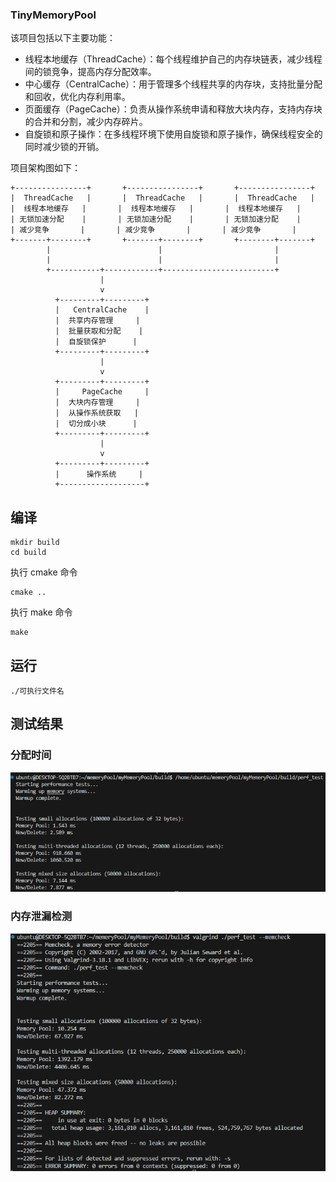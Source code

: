 ### TinyMemoryPool
该项目包括以下主要功能：
- 线程本地缓存（ThreadCache）：每个线程维护自己的内存块链表，减少线程间的锁竞争，提高内存分配效率。
- 中心缓存（CentralCache）：用于管理多个线程共享的内存块，支持批量分配和回收，优化内存利用率。
- 页面缓存（PageCache）：负责从操作系统申请和释放大块内存，支持内存块的合并和分割，减少内存碎片。
- 自旋锁和原子操作：在多线程环境下使用自旋锁和原子操作，确保线程安全的同时减少锁的开销。

项目架构图如下：      
```
+----------------+       +----------------+       +----------------+
|  ThreadCache   |       |  ThreadCache   |       |  ThreadCache   |
|  线程本地缓存   |       |  线程本地缓存   |       |  线程本地缓存   |
| 无锁加速分配    |       | 无锁加速分配    |       | 无锁加速分配    |
| 减少竞争       |       | 减少竞争       |       | 减少竞争       |
+-------+--------+       +-------+--------+       +--------+-------+
        |                        |                         |
        |                        |                         |
        +-----------+------------+-------------------------+
                    |
                    v
          +---------+---------+
          |   CentralCache    |
          |  共享内存管理     |
          |  批量获取和分配    |
          |  自旋锁保护      |
          +---------+---------+
                    |
                    v
          +---------+---------+
          |     PageCache     |
          |  大块内存管理     |
          |  从操作系统获取   |
          |  切分成小块      |
          +---------+---------+
                    |
                    v
          +---------+---------+
          |      操作系统     |
          +-------------------+

```
## 编译  
```
mkdir build
cd build
```
执行 cmake 命令
```
cmake ..
```
执行 make 命令
```
make
``` 
## 运行
```
./可执行文件名
```
## 测试结果
### 分配时间
![alt text](images/run_res.png)
### 内存泄漏检测
![alt text](images/memcheck.png)
